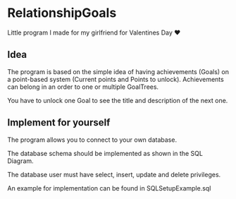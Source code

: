 # RelationshipGoals
 Little program I made for my girlfriend for Valentines Day ❤
 
 ## Idea
 The program is based on the simple idea of having achievements (Goals) on a point-based system (Current points and Points to unlock).
 Achievements can belong in an order to one or multiple GoalTrees.
 
 You have to unlock one Goal to see the title and description of the next one.
 
 ## Implement for yourself
 
 The program allows you to connect to your own database.
 
 The database schema should be implemented as shown in the SQL Diagram.
 
 The database user must have select, insert, update and delete privileges.
 
 An example for implementation can be found in SQLSetupExample.sql
